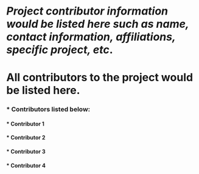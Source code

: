 # *Project contributor information would be listed here such as name, contact information, affiliations, specific project, etc*.
# **All contributors to the project would be listed here**.
###  * Contributors listed below:
#### * Contributor 1
#### * Contributor 2
#### * Contributor 3
#### * Contributor 4


